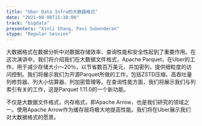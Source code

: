 ```yaml
---
title: "Uber Data Infra的大数据格式"
date: "2021-08-08T15:30:00" 
track: "bigdata"
presenters: "Xinli Shang, Pavi Subenderan"
stype: "Regular Session"
---
```

大数据格式在数据分析中对数据存储效率、查询性能和安全性起到了重要作用。在这次演讲中，我们将介绍我们在大数据文件格式，Apache Parquet，在Uber的工作，用于减少存储大小〜20％，以节省数百万美元，并加密列，提供细粒度的访问控制。我们将展示我们为开源Parquet所做的工作，包括ZSTD压缩、高吞吐量列修剪器、列大小估算器、列加密管理等。在查询性能方面，我们将展示我们与列索引有关的工作，这是Parquet 1.11.0的一个新功能。
 
不仅是大数据文件格式，内存格式，即Apache Arrow，也是我们研究的领域之一。使用Apache Arrow作为缓存层将极大地提高性能。我们将在Uber展示我们对大数据格式的愿景。